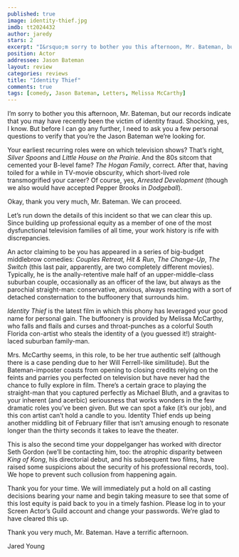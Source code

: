 ```yaml
---
published: true
image: identity-thief.jpg
imdb: tt2024432
author: jaredy
stars: 2
excerpt: "I&rsquo;m sorry to bother you this afternoon, Mr. Bateman, but our records indicate that you may have recently been the victim of identity fraud. Shocking, yes, I know. But before I can go any further, I need to ask you a few personal questions to verify that you&rsquo;re the Jason Bateman we&rsquo;re looking for."
position: Actor
addressee: Jason Bateman
layout: review
categories: reviews
title: "Identity Thief"
comments: true
tags: [comedy, Jason Bateman, Letters, Melissa McCarthy]
---
```

<p>I&rsquo;m sorry to bother you this afternoon, Mr. Bateman, but our records indicate that you may have recently been the victim of identity fraud. Shocking, yes, I know. But before I can go any further, I need to ask you a few personal questions to verify that you&rsquo;re the Jason Bateman we&rsquo;re looking for.&nbsp;</p>
<p>Your earliest recurring roles were on which television shows? That&rsquo;s right, <em>Silver Spoons</em> and <em>Little House on the Prairie</em>. And the 80s sitcom that cemented your B-level fame? <em>The Hogan Family</em>, correct. After that, having toiled for a while in TV-movie obscurity, which short-lived role transmogrified your career? Of course, yes, <em>Arrested Development </em>(though we also would have accepted Pepper Brooks in <em>Dodgeball</em>).</p>
<p>Okay, thank you very much, Mr. Bateman. We can proceed.&nbsp;</p>
<p>Let&rsquo;s run down the details of this incident so that we can clear this up.&nbsp; Since building up professional equity as a member of one of the most dysfunctional television families of all time, your work history is rife with discrepancies.&nbsp;</p>
<p>An actor claiming to be you has appeared in a series of big-budget middlebrow comedies: <em>Couples Retreat, Hit &amp; Run</em>, <em>The Change-Up</em>, <em>The Switch</em> (this last pair, apparently, are two completely different movies). Typically, he is the anally-retentive male half of an upper-middle-class suburban couple, occasionally as an officer of the law, but always as the parochial straight-man: conservative, anxious, always reacting with a sort of detached consternation to the buffoonery that surrounds him.&nbsp;</p>
<p><em>Identity Thief</em> is the latest film in which this phony has leveraged your good name for personal gain. The buffoonery is provided by Melissa McCarthy, who falls and flails and curses and throat-punches as a colorful South Florida con-artist who steals the identity of a (you guessed it!) straight-laced suburban family-man.</p>
<p>Mrs. McCarthy seems, in this role, to be her true authentic self (although there is a case pending due to her Will Ferrell-like similitude). But the Bateman-imposter coasts from opening to closing credits relying on the feints and parries you perfected on television but have never had the chance to fully explore in film. There&rsquo;s a certain grace to playing the straight-man that you captured perfectly as Michael Bluth, and a gravitas to your inherent (and acerbic) seriousness that works wonders in the few dramatic roles you&rsquo;ve been given. But we can spot a fake (it&rsquo;s our job), and this con artist can&rsquo;t hold a candle to you. Identity Thief ends up being another middling bit of February filler that isn&rsquo;t amusing enough to resonate longer than the thirty seconds it takes to leave the theater.&nbsp; &nbsp;</p>
<p>This is also the second time your doppelganger has worked with director Seth Gordon (we&rsquo;ll be contacting him, too: the atrophic disparity between <em>King of Kong</em>, his directorial debut, and his subsequent two films, have raised some suspicions about the security of his professional records, too). We hope to prevent such collusion from happening again.&nbsp;</p>
<p>Thank you for your time. We will immediately put a hold on all casting decisions bearing your name and begin taking measure to see that some of this lost equity is paid back to you in a timely fashion. Please log in to your Screen Actor&rsquo;s Guild account and change your passwords. We&rsquo;re glad to have cleared this up.</p>
<p>Thank you very much, Mr. Bateman. Have a terrific afternoon.</p>
<p>Jared Young</p>
